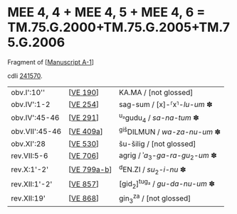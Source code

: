 # MEE 4, 4 + MEE 4, 5 + MEE 4, 6 = TM.75.G.2000+TM.75.G.2005+TM.75.G.2006

Fragment of [[Manuscript A-1]]

cdli [241570](https://cdli.mpiwg-berlin.mpg.de/artifacts/241570).


|                |             |                                                         |
| -------------- | ----------- | ------------------------------------------------------- |
| obv.I':10''    | [[VE 190]]  | KA.MA / [not glossed]                                   |
| obv.IV':1-2    | [[VE 254]]  | sag-sum / [x]-⸢x⸣-*lu-um* ✽                          |
| obv.IV':45-46  | [[VE 291]]  | <sup>u₂</sup>gudu<sub>4</sub> / *sa-na-tum* ✽          |
| obv.VII':45-46 | [[VE 409a]] | <sup>giš</sup>DILMUN / *wa-za-nu-um* ✽                 |
| obv.XI':28     | [[VE 530]]  | šu-šilig / [not glossed]                                |
| rev.VII:5-6    | [[VE 706]]  | agrig / ʾ*a*<sub>3</sub>-*ga-ra-gu*<sub>2</sub>-*um* ✽ |
| rev.X:1'-2'    | [[VE 799a-b]] | <sup>d</sup>EN.ZI / *su*<sub>2</sub>-*i-nu* ✽      |
| rev.XII:1'-2'  | [[VE 857]]    | [gid<sub>2</sub>]<sup>tug₂</sup> / *gu-da-nu-um* ✽ |
| rev.XII:19'    | [[VE 868]]    | gin<sub>3</sub><sup>za</sup> / [not glossed]        |

[//begin]: # "Autogenerated link references for markdown compatibility"
[Manuscript A-1]: <Manuscript A-1> "Manuscript A-1"
[VE 190]: <VE 190> "VE 190"
[VE 254]: <VE 254> "VE 254"
[VE 291]: <VE 291> "VE 291"
[VE 409a]: <VE 409a> "VE 409a"
[VE 530]: <VE 530> "VE 530"
[VE 706]: <VE 706> "VE 706"
[VE 799a-b]: <VE 799a-b> "VE 799a-b"
[VE 857]: <VE 857> "VE 857"
[VE 868]: <VE 868> "VE 868"
[//end]: # "Autogenerated link references"